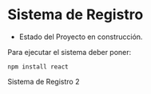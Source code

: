 <h1>Sistema de Registro</h1>

- Estado del Proyecto en construcción.

Para ejecutar el sistema deber poner:

```npm install react```

Sistema de Registro 2
